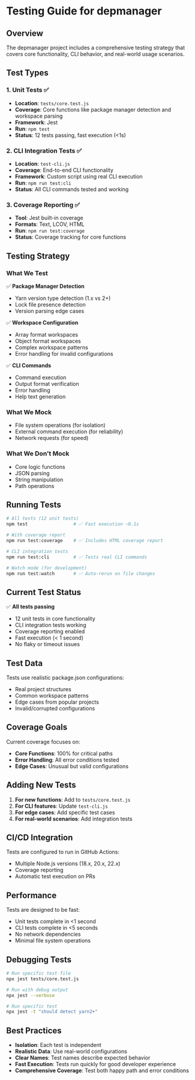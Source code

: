 # Testing Guide for depmanager

## Overview

The depmanager project includes a comprehensive testing strategy that covers core functionality, CLI behavior, and real-world usage scenarios.

## Test Types

### 1. Unit Tests ✅
- **Location**: `tests/core.test.js`
- **Coverage**: Core functions like package manager detection and workspace parsing
- **Framework**: Jest
- **Run**: `npm test`
- **Status**: 12 tests passing, fast execution (<1s)

### 2. CLI Integration Tests ✅
- **Location**: `test-cli.js`
- **Coverage**: End-to-end CLI functionality
- **Framework**: Custom script using real CLI execution
- **Run**: `npm run test:cli`
- **Status**: All CLI commands tested and working

### 3. Coverage Reporting ✅
- **Tool**: Jest built-in coverage
- **Formats**: Text, LCOV, HTML
- **Run**: `npm run test:coverage`
- **Status**: Coverage tracking for core functions

## Testing Strategy

### What We Test

✅ **Package Manager Detection**
- Yarn version type detection (1.x vs 2+)
- Lock file presence detection
- Version parsing edge cases

✅ **Workspace Configuration**
- Array format workspaces
- Object format workspaces
- Complex workspace patterns
- Error handling for invalid configurations

✅ **CLI Commands**
- Command execution
- Output format verification
- Error handling
- Help text generation

### What We Mock

- File system operations (for isolation)
- External command execution (for reliability)
- Network requests (for speed)

### What We Don't Mock

- Core logic functions
- JSON parsing
- String manipulation
- Path operations

## Running Tests

```bash
# All tests (12 unit tests)
npm test                 # ✅ Fast execution ~0.1s

# With coverage report
npm run test:coverage    # ✅ Includes HTML coverage report

# CLI integration tests
npm run test:cli         # ✅ Tests real CLI commands

# Watch mode (for development)
npm run test:watch       # ✅ Auto-rerun on file changes
```

## Current Test Status

✅ **All tests passing**
- 12 unit tests in core functionality
- CLI integration tests working
- Coverage reporting enabled
- Fast execution (< 1 second)
- No flaky or timeout issues

## Test Data

Tests use realistic package.json configurations:
- Real project structures
- Common workspace patterns
- Edge cases from popular projects
- Invalid/corrupted configurations

## Coverage Goals

Current coverage focuses on:
- **Core Functions**: 100% for critical paths
- **Error Handling**: All error conditions tested
- **Edge Cases**: Unusual but valid configurations

## Adding New Tests

1. **For new functions**: Add to `tests/core.test.js`
2. **For CLI features**: Update `test-cli.js`
3. **For edge cases**: Add specific test cases
4. **For real-world scenarios**: Add integration tests

## CI/CD Integration

Tests are configured to run in GitHub Actions:
- Multiple Node.js versions (18.x, 20.x, 22.x)
- Coverage reporting
- Automatic test execution on PRs

## Performance

Tests are designed to be fast:
- Unit tests complete in <1 second
- CLI tests complete in <5 seconds
- No network dependencies
- Minimal file system operations

## Debugging Tests

```bash
# Run specific test file
npx jest tests/core.test.js

# Run with debug output
npx jest --verbose

# Run specific test
npx jest -t "should detect yarn2+"
```

## Best Practices

- **Isolation**: Each test is independent
- **Realistic Data**: Use real-world configurations
- **Clear Names**: Test names describe expected behavior
- **Fast Execution**: Tests run quickly for good developer experience
- **Comprehensive Coverage**: Test both happy path and error conditions
